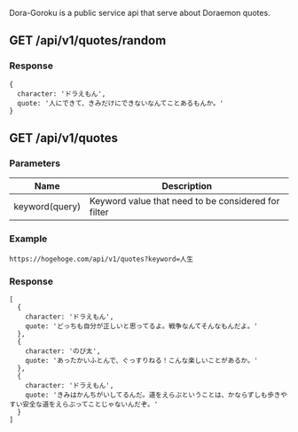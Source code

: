 ﻿Dora-Goroku is a public service api that serve about Doraemon quotes.

## GET /api/v1/quotes/random
### Response

```
{
  character: 'ドラえもん',
  quote: '人にできて、きみだけにできないなんてことあるもんか。'
}
```

## GET /api/v1/quotes
### Parameters

| Name | Description |
| ------ | ------ |
| keyword(query) | Keyword value that need to be considered for filter |

### Example

```
https://hogehoge.com/api/v1/quotes?keyword=人生
```

### Response
```
[
  {
    character: 'ドラえもん',
    quote: 'どっちも自分が正しいと思ってるよ。戦争なんてそんなもんだよ。'
  },
  {
    character: 'のび太',
    quote: 'あったかいふとんで、ぐっすりねる！こんな楽しいことがあるか。'
  },
  {
    character: 'ドラえもん',
    quote: 'きみはかんちがいしてるんだ。道をえらぶということは、かならずしも歩きやすい安全な道をえらぶってことじゃないんだぞ。'
  }
]
```